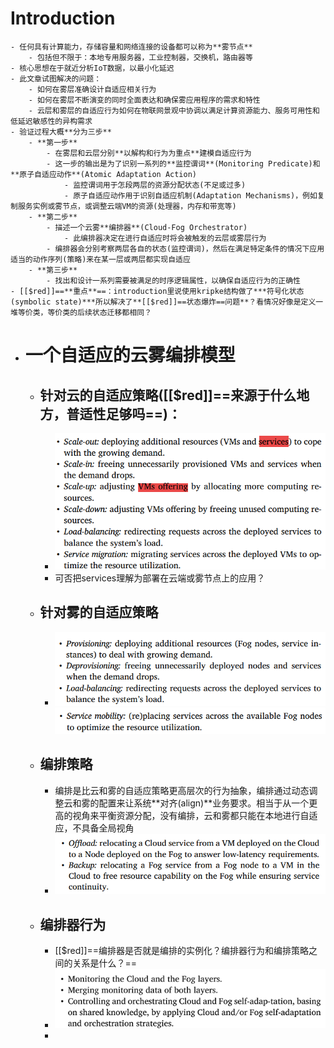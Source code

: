 # Introduction
	- 任何具有计算能力，存储容量和网络连接的设备都可以称为**雾节点**
		- 包括但不限于：本地专用服务器，工业控制器，交换机，路由器等
	- 核心思想在于就近分析IoT数据，以最小化延迟
	- 此文章试图解决的问题：
		- 如何在雾层准确设计自适应相关行为
		- 如何在雾层不断演变的同时全面表达和确保雾应用程序的需求和特性
		- 云层和雾层的自适应行为如何在物联网景观中协调以满足计算资源能力、服务可用性和低延迟敏感性的异构需求
	- 验证过程大概**分为三步**
		- **第一步**
			- 在雾层和云层分别**以解构和行为为重点**建模自适应行为
			- 这一步的输出是为了识别一系列的**监控谓词**(Monitoring Predicate)和**原子自适应动作**(Atomic Adaptation Action)
				- 监控谓词用于怎段两层的资源分配状态(不足或过多)
				- 原子自适应动作用于识别自适应机制(Adaptation Mechanisms)，例如复制服务实例或雾节点，或调整云端VM的资源(处理器，内存和带宽等)
		- **第二步**
			- 描述一个云雾**编排器**(Cloud-Fog Orchestrator)
				- 此编排器决定在进行自适应时将会被触发的云层或雾层行为
			- 编排器会分别考察两层各自的状态(监控谓词)，然后在满足特定条件的情况下应用适当的动作序列(策略)来在某一层或两层都实现自适应
		- **第三步**
			- 找出和设计一系列需要被满足的时序逻辑属性，以确保自适应行为的正确性
	- [[$red]]==**重点**==：introduction里说使用kripke结构做了***符号化状态(symbolic state)***所以解决了**[[$red]]==状态爆炸==问题**？看情况好像是定义一堆等价类，等价类的后续状态迁移都相同？
- # 一个自适应的云雾编排模型
	- ## 针对云的自适应策略([[$red]]==来源于什么地方，普适性足够吗==)：
		- ![image.png](../assets/image_1701966249004_0.png)
		- 可否把services理解为部署在云端或雾节点上的应用？
	- ## 针对雾的自适应策略
		- ![image.png](../assets/image_1701966279658_0.png)
		  ![image.png](../assets/image_1701966288434_0.png)
	- ## 编排策略
		- 编排是比云和雾的自适应策略更高层次的行为抽象，编排通过动态调整云和雾的配置来让系统**对齐(align)**业务要求。相当于从一个更高的视角来平衡资源分配，没有编排，云和雾都只能在本地进行自适应，不具备全局视角
		- ![image.png](../assets/image_1701966659409_0.png)
	- ## 编排器行为
		- [[$red]]==编排器是否就是编排的实例化？编排器行为和编排策略之间的关系是什么？==
		- ![image.png](../assets/image_1702030977889_0.png)
		-